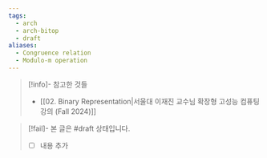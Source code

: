 ```yaml
---
tags:
  - arch
  - arch-bitop
  - draft
aliases:
  - Congruence relation
  - Modulo-m operation
---
```

> [!info]- 참고한 것들
> - [[02. Binary Representation|서울대 이재진 교수님 확장형 고성능 컴퓨팅 강의 (Fall 2024)]]

> [!fail]- 본 글은 #draft 상태입니다.
> - [ ] 내용 추가